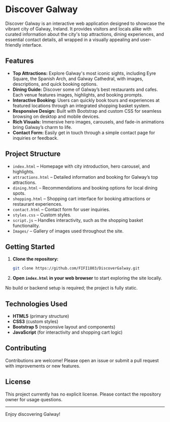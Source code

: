 # Discover Galway

Discover Galway is an interactive web application designed to showcase the vibrant city of Galway, Ireland. It provides visitors and locals alike with curated information about the city's top attractions, dining experiences, and essential contact details, all wrapped in a visually appealing and user-friendly interface.

## Features

- **Top Attractions:** Explore Galway's most iconic sights, including Eyre Square, the Spanish Arch, and Galway Cathedral, with images, descriptions, and quick booking options.
- **Dining Guide:** Discover some of Galway’s best restaurants and cafes. Each venue features images, highlights, and booking prompts.
- **Interactive Booking:** Users can quickly book tours and experiences at featured locations through an integrated shopping basket system.
- **Responsive Design:** Built with Bootstrap and custom CSS for seamless browsing on desktop and mobile devices.
- **Rich Visuals:** Immersive hero images, carousels, and fade-in animations bring Galway’s charm to life.
- **Contact Form:** Easily get in touch through a simple contact page for inquiries or feedback.

## Project Structure

- `index.html` – Homepage with city introduction, hero carousel, and highlights.
- `attractions.html` – Detailed information and booking for Galway’s top attractions.
- `dining.html` – Recommendations and booking options for local dining spots.
- `shopping.html` – Shopping cart interface for booking attractions or restaurant experiences.
- `contact.html` – Contact form for user inquiries.
- `styles.css` – Custom styles.
- `script.js` – Handles interactivity, such as the shopping basket functionality.
- `Images/` – Gallery of images used throughout the site.

## Getting Started

1. **Clone the repository:**
    ```bash
    git clone https://github.com/FIFI1803/DiscoverGalway.git
    ```
2. **Open `index.html` in your web browser** to start exploring the site locally.

No build or backend setup is required; the project is fully static.

## Technologies Used

- **HTML5** (primary structure)
- **CSS3** (custom styles)
- **Bootstrap 5** (responsive layout and components)
- **JavaScript** (for interactivity and shopping cart logic)

## Contributing

Contributions are welcome! Please open an issue or submit a pull request with improvements or new features.

## License

This project currently has no explicit license. Please contact the repository owner for usage questions.

---

Enjoy discovering Galway!
